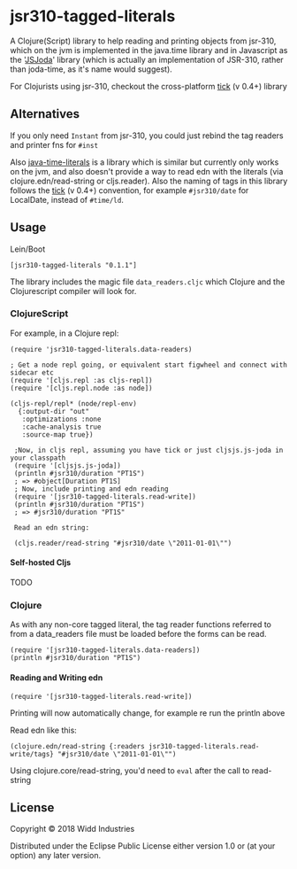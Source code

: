 # jsr310-tagged-literals

A Clojure(Script) library to help reading and printing objects from jsr-310,
which on the jvm is implemented in the java.time library and in Javascript as the 
 '[JSJoda](https://clojars.org/cljsjs/js-joda)' library (which is actually an implementation of JSR-310,
 rather than joda-time, as it's name would suggest).
 
 For Clojurists using jsr-310, checkout the cross-platform [tick](https://clojars.org/tick/versions/0.4.0-alpha) (v 0.4+) library
 
## Alternatives
 
If you only need `Instant` from jsr-310, you could just rebind the tag readers and printer fns for `#inst`

Also [java-time-literals](https://github.com/magnars/java-time-literals) is a library which is similar but currently only works
on the jvm, and also doesn't provide a way to read edn with the literals (via clojure.edn/read-string or cljs.reader). Also the naming of tags
in this library follows the [tick](https://clojars.org/tick/versions/0.4.0-alpha) (v 0.4+) convention, for example
`#jsr310/date` for LocalDate, instead of `#time/ld`.

## Usage

Lein/Boot 

```
[jsr310-tagged-literals "0.1.1"]
```

The library includes the magic file `data_readers.cljc` which Clojure and the Clojurescript
compiler will look for.

### ClojureScript

For example, in a Clojure repl:

```
(require 'jsr310-tagged-literals.data-readers)
 
; Get a node repl going, or equivalent start figwheel and connect with sidecar etc 
(require '[cljs.repl :as cljs-repl])
(require '[cljs.repl.node :as node])          

(cljs-repl/repl* (node/repl-env)
  {:output-dir "out"
   :optimizations :none
   :cache-analysis true
   :source-map true})
  
 ;Now, in cljs repl, assuming you have tick or just cljsjs.js-joda in your classpath  
 (require '[cljsjs.js-joda])  
 (println #jsr310/duration "PT1S")
 ; => #object[Duration PT1S]
 ; Now, include printing and edn reading
 (require '[jsr310-tagged-literals.read-write])
 (println #jsr310/duration "PT1S")
 ; => #jsr310/duration "PT1S"   
      
 Read an edn string:
      
 (cljs.reader/read-string "#jsr310/date \"2011-01-01\"")     

```

#### Self-hosted Cljs

TODO

### Clojure

As with any non-core tagged literal, the tag reader functions referred to from a data_readers file
 must be loaded before the forms can be read.

```
(require '[jsr310-tagged-literals.data-readers])
(println #jsr310/duration "PT1S")

```

#### Reading and Writing edn
 
 ```
 (require '[jsr310-tagged-literals.read-write])
 ```

Printing will now automatically change, for example re run the println above

Read edn like this:

```
(clojure.edn/read-string {:readers jsr310-tagged-literals.read-write/tags} "#jsr310/date \"2011-01-01\"")
```

Using clojure.core/read-string, you'd need to `eval` after the call to read-string

## License

Copyright © 2018 Widd Industries

Distributed under the Eclipse Public License either version 1.0 or (at
your option) any later version.

